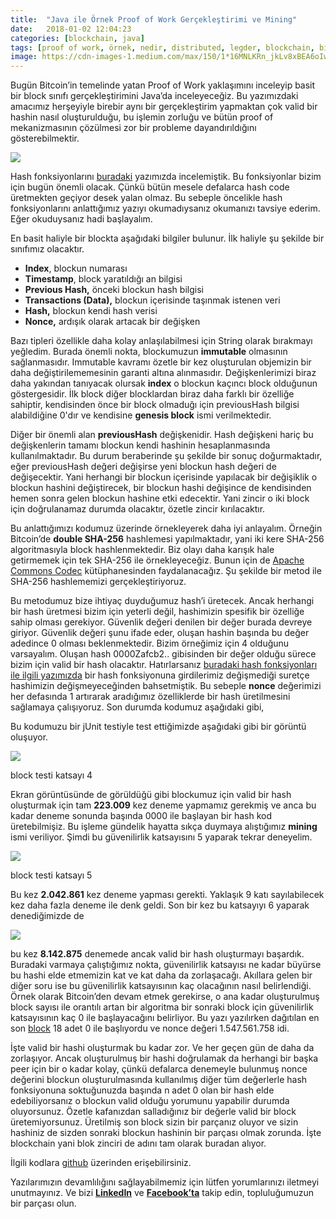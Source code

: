 ```yaml
---
title:  "Java ile Örnek Proof of Work Gerçekleştirimi ve Mining"
date:   2018-01-02 12:04:23
categories: [blockchain, java]
tags: [proof of work, örnek, nedir, distributed, legder, blockchain, bitcoin, block, blockchainturk, blockchainturk.net]
image: https://cdn-images-1.medium.com/max/150/1*16MNLKRn_jkLv8xBEA6oIw.png
---
```


Bugün Bitcoin’in temelinde yatan Proof of Work yaklaşımını inceleyip basit bir block sınıfı gerçekleştirimini Java’da inceleyeceğiz. Bu yazımızdaki amacımız herşeyiyle birebir aynı bir gerçekleştirim yapmaktan çok valid bir hashin nasıl oluşturulduğu, bu işlemin zorluğu ve bütün proof of mekanizmasının çözülmesi zor bir probleme dayandırıldığını gösterebilmektir.

![](https://miro.medium.com/max/1073/1*16MNLKRn_jkLv8xBEA6oIw.png)

Hash fonksiyonlarını  [buradaki](https://medium.com/blockchainturk/hash-fonksiyonlar%C4%B1-ve-blockchain-59da61356e9) yazımızda incelemiştik. Bu fonksiyonlar bizim için bugün önemli olacak. Çünkü bütün mesele defalarca hash code üretmekten geçiyor desek yalan olmaz. Bu sebeple öncelikle hash fonksiyonlarını anlattığımız yazıyı okumadıysanız okumanızı tavsiye ederim. Eğer okuduysanız hadi başlayalım.

En basit haliyle bir blockta aşağıdaki bilgiler bulunur. İlk haliyle şu şekilde bir sınıfımız olacaktır.

-   **Index**, blockun numarası
-   **Timestamp**,  block yaratıldığı an bilgisi
-   **Previous Hash,** önceki blockun hash bilgisi
-   **Transactions (Data),** blockun içerisinde taşınmak istenen veri
-   **Hash,** blockun kendi hash verisi
-   **Nonce,**  ardışık olarak artacak bir değişken

Bazı tipleri özellikle daha kolay anlaşılabilmesi için String olarak bırakmayı yeğledim. Burada önemli nokta, blockumuzun  **immutable** olmasının sağlanmasıdır. Immutable kavramı özetle bir kez oluşturulan objemizin bir daha değiştirilememesinin garanti altına alınmasıdır. Değişkenlerimizi biraz daha yakından tanıyacak olursak  **index** o blockun kaçıncı block olduğunun göstergesidir. İlk block diğer blocklardan biraz daha farklı bir özelliğe sahiptir, kendisinden önce bir block olmaduğı için previousHash bilgisi alabildiğine 0'dır ve kendisine  **genesis block** ismi verilmektedir.

Diğer bir önemli alan  **previousHash** değişkenidir. Hash değişkeni hariç bu değişkenlerin tamamı blockun kendi hashinin hesaplanmasında kullanılmaktadır. Bu durum beraberinde şu şekilde bir sonuç doğurmaktadır, eğer previousHash değeri değişirse yeni blockun hash değeri de değişecektir. Yani herhangi bir blockun içerisinde yapılacak bir değişiklik o blockun hashini değiştirecek, bir blockun hashi değişince de kendisinden hemen sonra gelen blockun hashine etki edecektir. Yani zincir o iki block için doğrulanamaz durumda olacaktır, özetle zincir kırılacaktır.

Bu anlattığımızı kodumuz üzerinde örnekleyerek daha iyi anlayalım. Örneğin Bitcoin’de  **double SHA-256**  hashlemesi yapılmaktadır, yani iki kere SHA-256 algoritmasıyla block hashlenmektedir. Biz olayı daha karışık hale getirmemek için tek SHA-256 ile örnekleyeceğiz. Bunun için de  [Apache Commons Codec](http://commons.apache.org/proper/commons-codec/)  kütüphanesinden faydalanacağız. Şu şekilde bir metod ile SHA-256 hashlememizi gerçekleştiriyoruz.

Bu metodumuz bize ihtiyaç duyduğumuz hash’i üretecek. Ancak herhangi bir hash üretmesi bizim için yeterli değil, hashimizin spesifik bir özelliğe sahip olması gerekiyor. Güvenlik değeri denilen bir değer burada devreye giriyor. Güvenlik değeri şunu ifade eder, oluşan hashin başında bu değer adedince 0 olması beklenmektedir. Bizim örneğimiz için 4 olduğunu varsayalım. Oluşan hash 0000Zafcb2.. gibisinden bir değer olduğu sürece bizim için valid bir hash olacaktır. Hatırlarsanız  [buradaki hash fonksiyonları ile ilgili yazımızda](https://medium.com/blockchainturk/hash-fonksiyonlar%C4%B1-ve-blockchain-59da61356e9)  bir hash fonksiyonuna girdilerimiz değişmediği suretçe hashimizin değişmeyeceğinden bahsetmiştik. Bu sebeple  **nonce** değerimizi her defasında 1 artırarak aradığımız özelliklerde bir hash üretilmesini sağlamaya çalışıyoruz. Son durumda kodumuz aşağıdaki gibi,

Bu kodumuzu bir jUnit testiyle test ettiğimizde aşağıdaki gibi bir görüntü oluşuyor.

![](https://miro.medium.com/max/800/1*Ok806xuJvLrFwq0gUaincQ.png)

block testi katsayı 4

Ekran görüntüsünde de görüldüğü gibi blockumuz için valid bir hash oluşturmak için tam  **223.009**  kez deneme yapmamız gerekmiş ve anca bu kadar deneme sonunda başında 0000 ile başlayan bir hash kod üretebilmişiz. Bu işleme gündelik hayatta sıkça duymaya alıştığımız  **mining** ismi veriliyor. Şimdi bu güvenilirlik katsayısını 5 yaparak tekrar deneyelim.

![](https://miro.medium.com/max/800/1*Tr_GtjIRR4AjpP9tI29oHg.png)

block testi katsayı 5

Bu kez  **2.042.861**  kez deneme yapması gerekti. Yaklaşık 9 katı sayılabilecek kez daha fazla deneme ile denk geldi. Son bir kez bu katsayıyı 6 yaparak denediğimizde de

![](https://miro.medium.com/max/800/1*RCYQR3LKCyF1naPG3FfUyA.png)

bu kez  **8.142.875**  denemede ancak valid bir hash oluşturmayı başardık. Buradaki varmaya çalıştığımız nokta, güvenilirlik katsayısı ne kadar büyürse bu hashi elde etmemizin kat ve kat daha da zorlaşacağı. Akıllara gelen bir diğer soru ise bu güvenilirlik katsayısının kaç olacağının nasıl belirlendiği. Örnek olarak Bitcoin’den devam etmek gerekirse, o ana kadar oluşturulmuş block sayısı ile orantılı artan bir algoritma bir sonraki block için güvenilirlik katsayısının kaç 0 ile başlayacağını belirliyor. Bu yazı yazılırken dağıtılan en son  [block](https://blockchain.info/tr/block/0000000000000000008fb0076e72a93d532c259956490a1bf493dc0abd265205) 18 adet 0 ile başlıyordu ve nonce değeri 1.547.561.758 idi.

İşte valid bir hashi oluşturmak bu kadar zor. Ve her geçen gün de daha da zorlaşıyor. Ancak oluşturulmuş bir hashi doğrulamak da herhangi bir başka peer için bir o kadar kolay, çünkü defalarca denemeyle bulunmuş nonce değerini blockun oluşturulmasında kullanılmış diğer tüm değerlerle hash fonksiyonuna soktuğunuzda başında n adet 0 olan bir hash elde edebiliyorsanız o blockun valid olduğu yorumunu yapabilir durumda oluyorsunuz. Özetle kafanızdan salladığınız bir değerle valid bir block üretemiyorsunuz. Üretilmiş son block sizin bir parçanız oluyor ve sizin hashiniz de sizden sonraki blockun hashinin bir parçası olmak zorunda. İşte blockchain yani blok zinciri de adını tam olarak buradan alıyor.

İlgili kodlara  [github](https://github.com/mehmetcemyucel/blog.git)  üzerinden erişebilirsiniz.

Yazılarımızın devamlılığını sağlayabilmemiz için lütfen yorumlarınızı iletmeyi unutmayınız. Ve bizi  [**LinkedIn**](http://linkedin.com/groups/13568839)  ve  [**Facebook’ta**](https://www.facebook.com/blockchainturknet/) takip edin, topluluğumuzun bir parçası olun.